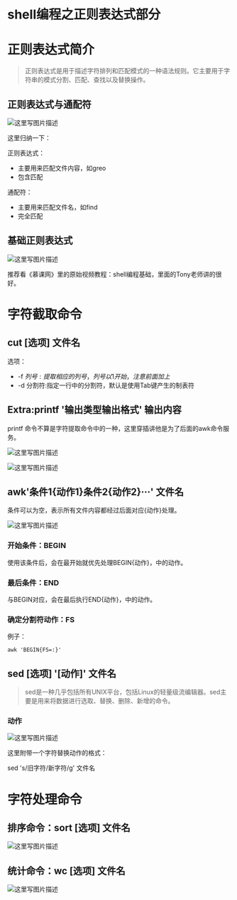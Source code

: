 # shell编程之正则表达式部分

# 正则表达式简介

> 正则表达式是用于描述字符排列和匹配模式的一种语法规则。它主要用于字符串的模式分割、匹配、查找以及替换操作。

## 正则表达式与通配符

![这里写图片描述](http://img.blog.csdn.net/20170222095606736?watermark/2/text/aHR0cDovL2Jsb2cuY3Nkbi5uZXQvWVFYTExXWQ==/font/5a6L5L2T/fontsize/400/fill/I0JBQkFCMA==/dissolve/70/gravity/SouthEast)

这里归纳一下：

正则表达式：

- 主要用来匹配文件内容，如greo
- 包含匹配

通配符：

- 主要用来匹配文件名，如find
- 完全匹配

## 基础正则表达式

![这里写图片描述](http://img.blog.csdn.net/20170222095655943?watermark/2/text/aHR0cDovL2Jsb2cuY3Nkbi5uZXQvWVFYTExXWQ==/font/5a6L5L2T/fontsize/400/fill/I0JBQkFCMA==/dissolve/70/gravity/SouthEast)

推荐看《慕课网》里的原始视频教程：shell编程基础，里面的Tony老师讲的很好。

# 字符截取命令

## cut [选项] 文件名

选项：

- -f $列号:提取相应的列号，列号以1开始，注意前面加上$
- -d 分割符:指定一行中的分割符，默认是使用Tab键产生的制表符

## Extra:printf '输出类型输出格式' 输出内容

printf 命令不算是字符提取命令中的一种，这里穿插讲他是为了后面的awk命令服务。

![这里写图片描述](http://img.blog.csdn.net/20170222095723943?watermark/2/text/aHR0cDovL2Jsb2cuY3Nkbi5uZXQvWVFYTExXWQ==/font/5a6L5L2T/fontsize/400/fill/I0JBQkFCMA==/dissolve/70/gravity/SouthEast)

![这里写图片描述](http://img.blog.csdn.net/20170222095747988?watermark/2/text/aHR0cDovL2Jsb2cuY3Nkbi5uZXQvWVFYTExXWQ==/font/5a6L5L2T/fontsize/400/fill/I0JBQkFCMA==/dissolve/70/gravity/SouthEast)

## awk'条件1{动作1}条件2{动作2}···' 文件名

条件可以为空，表示所有文件内容都经过后面对应{动作}处理。

![这里写图片描述](http://img.blog.csdn.net/20170222095817506?watermark/2/text/aHR0cDovL2Jsb2cuY3Nkbi5uZXQvWVFYTExXWQ==/font/5a6L5L2T/fontsize/400/fill/I0JBQkFCMA==/dissolve/70/gravity/SouthEast)

### 开始条件：BEGIN

使用该条件后，会在最开始就优先处理BEGIN{动作}，中的动作。

### 最后条件：END

与BEGIN对应，会在最后执行END{动作}，中的动作。

### 确定分割符动作：FS

例子：

	awk 'BEGIN{FS=:}'

## sed [选项] '[动作]' 文件名

> sed是一种几乎包括所有UNIX平台，包括Linux的轻量级流编辑器。sed主要是用来将数据进行选取、替换、删除、新增的命令。

### 动作

![这里写图片描述](http://img.blog.csdn.net/20170222100012726?watermark/2/text/aHR0cDovL2Jsb2cuY3Nkbi5uZXQvWVFYTExXWQ==/font/5a6L5L2T/fontsize/400/fill/I0JBQkFCMA==/dissolve/70/gravity/SouthEast)

这里附带一个字符替换动作的格式：

sed 's/旧字符/新字符/g' 文件名

# 字符处理命令

## 排序命令：sort [选项] 文件名

![这里写图片描述](http://img.blog.csdn.net/20170222100102679?watermark/2/text/aHR0cDovL2Jsb2cuY3Nkbi5uZXQvWVFYTExXWQ==/font/5a6L5L2T/fontsize/400/fill/I0JBQkFCMA==/dissolve/70/gravity/SouthEast)

## 统计命令：wc [选项] 文件名

![这里写图片描述](http://img.blog.csdn.net/20170222100114601?watermark/2/text/aHR0cDovL2Jsb2cuY3Nkbi5uZXQvWVFYTExXWQ==/font/5a6L5L2T/fontsize/400/fill/I0JBQkFCMA==/dissolve/70/gravity/SouthEast)








